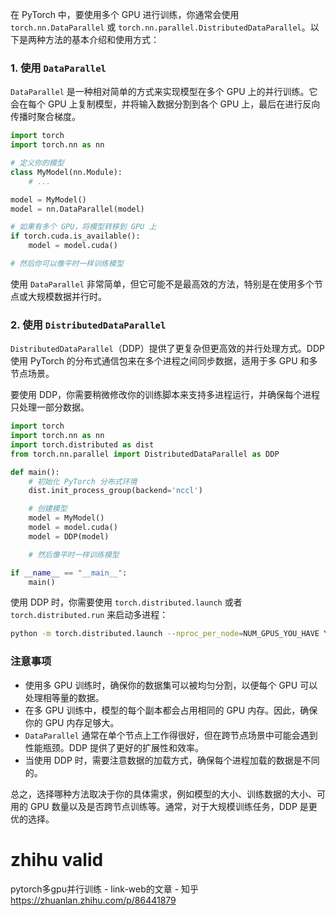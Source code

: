 在 PyTorch 中，要使用多个 GPU 进行训练，你通常会使用 `torch.nn.DataParallel` 或 `torch.nn.parallel.DistributedDataParallel`。以下是两种方法的基本介绍和使用方式：

### 1. 使用 `DataParallel`

`DataParallel` 是一种相对简单的方式来实现模型在多个 GPU 上的并行训练。它会在每个 GPU 上复制模型，并将输入数据分割到各个 GPU 上，最后在进行反向传播时聚合梯度。

```python
import torch
import torch.nn as nn

# 定义你的模型
class MyModel(nn.Module):
    # ...

model = MyModel()
model = nn.DataParallel(model)

# 如果有多个 GPU，将模型转移到 GPU 上
if torch.cuda.is_available():
    model = model.cuda()

# 然后你可以像平时一样训练模型
```

使用 `DataParallel` 非常简单，但它可能不是最高效的方法，特别是在使用多个节点或大规模数据并行时。

### 2. 使用 `DistributedDataParallel`

`DistributedDataParallel`（DDP）提供了更复杂但更高效的并行处理方式。DDP 使用 PyTorch 的分布式通信包来在多个进程之间同步数据，适用于多 GPU 和多节点场景。

要使用 DDP，你需要稍微修改你的训练脚本来支持多进程运行，并确保每个进程只处理一部分数据。

```python
import torch
import torch.nn as nn
import torch.distributed as dist
from torch.nn.parallel import DistributedDataParallel as DDP

def main():
    # 初始化 PyTorch 分布式环境
    dist.init_process_group(backend='nccl')

    # 创建模型
    model = MyModel()
    model = model.cuda()
    model = DDP(model)

    # 然后像平时一样训练模型

if __name__ == "__main__":
    main()
```

使用 DDP 时，你需要使用 `torch.distributed.launch` 或者 `torch.distributed.run` 来启动多进程：

```bash
python -m torch.distributed.launch --nproc_per_node=NUM_GPUS_YOU_HAVE YOUR_SCRIPT.py
```

### 注意事项

- 使用多 GPU 训练时，确保你的数据集可以被均匀分割，以便每个 GPU 可以处理相等量的数据。
- 在多 GPU 训练中，模型的每个副本都会占用相同的 GPU 内存。因此，确保你的 GPU 内存足够大。
- `DataParallel` 通常在单个节点上工作得很好，但在跨节点场景中可能会遇到性能瓶颈。DDP 提供了更好的扩展性和效率。
- 当使用 DDP 时，需要注意数据的加载方式，确保每个进程加载的数据是不同的。

总之，选择哪种方法取决于你的具体需求，例如模型的大小、训练数据的大小、可用的 GPU 数量以及是否跨节点训练等。通常，对于大规模训练任务，DDP 是更优的选择。



# zhihu valid
pytorch多gpu并行训练 - link-web的文章 - 知乎
https://zhuanlan.zhihu.com/p/86441879
